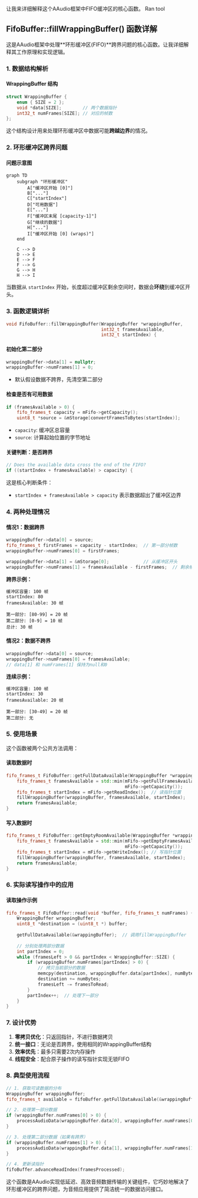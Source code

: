 让我来详细解释这个AAudio框架中FIFO缓冲区的核心函数。
Ran tool

## FifoBuffer::fillWrappingBuffer() 函数详解

这是AAudio框架中处理**环形缓冲区(FIFO)**跨界问题的核心函数。让我详细解释其工作原理和实现逻辑。

### 1. 数据结构解析

#### **WrappingBuffer 结构**
```cpp
struct WrappingBuffer {
    enum { SIZE = 2 };
    void *data[SIZE];        // 两个数据指针
    int32_t numFrames[SIZE]; // 对应的帧数
};
```

这个结构设计用来处理环形缓冲区中数据可能**跨越边界**的情况。

### 2. 环形缓冲区跨界问题

#### **问题示意图**

```mermaid
graph TD
    subgraph "环形缓冲区"
        A["缓冲区开始 [0]"] 
        B["..."]
        C["startIndex"]
        D["可用数据"]
        E["..."]
        F["缓冲区末尾 [capacity-1]"]
        G["继续的数据"]
        H["..."]
        I["缓冲区开始 [0] (wraps)"]
    end
    
    C --> D
    D --> E
    E --> F
    F --> G
    G --> H
    H --> I
```

当数据从 `startIndex` 开始，长度超过缓冲区剩余空间时，数据会**环绕**到缓冲区开头。

### 3. 函数逻辑详析

```cpp
void FifoBuffer::fillWrappingBuffer(WrappingBuffer *wrappingBuffer,
                                    int32_t framesAvailable,
                                    int32_t startIndex) {
```

#### **初始化第二部分**
```cpp
wrappingBuffer->data[1] = nullptr;
wrappingBuffer->numFrames[1] = 0;
```
- 默认假设数据不跨界，先清空第二部分

#### **检查是否有可用数据**
```cpp
if (framesAvailable > 0) {
    fifo_frames_t capacity = mFifo->getCapacity();
    uint8_t *source = &mStorage[convertFramesToBytes(startIndex)];
```
- `capacity`: 缓冲区总容量
- `source`: 计算起始位置的字节地址

#### **关键判断：是否跨界**
```cpp
// Does the available data cross the end of the FIFO?
if ((startIndex + framesAvailable) > capacity) {
```

这是核心判断条件：
- `startIndex + framesAvailable > capacity` 表示数据超出了缓冲区边界

### 4. 两种处理情况

#### **情况1：数据跨界** 
```cpp
wrappingBuffer->data[0] = source;
fifo_frames_t firstFrames = capacity - startIndex;  // 第一部分帧数
wrappingBuffer->numFrames[0] = firstFrames;

wrappingBuffer->data[1] = &mStorage[0];             // 从缓冲区开头
wrappingBuffer->numFrames[1] = framesAvailable - firstFrames;  // 剩余帧数
```

**跨界示例：**
```
缓冲区容量: 100 帧
startIndex: 80
framesAvailable: 30 帧

第一部分: [80-99] = 20 帧  
第二部分: [0-9] = 10 帧
总计: 30 帧
```

#### **情况2：数据不跨界**
```cpp
wrappingBuffer->data[0] = source;
wrappingBuffer->numFrames[0] = framesAvailable;
// data[1] 和 numFrames[1] 保持为null和0
```

**连续示例：**
```
缓冲区容量: 100 帧  
startIndex: 30
framesAvailable: 20 帧

第一部分: [30-49] = 20 帧
第二部分: 无
```

### 5. 使用场景

这个函数被两个公共方法调用：

#### **读取数据时**
```cpp
fifo_frames_t FifoBuffer::getFullDataAvailable(WrappingBuffer *wrappingBuffer) {
    fifo_frames_t framesAvailable = std::min(mFifo->getFullFramesAvailable(),
                                             mFifo->getCapacity());
    fifo_frames_t startIndex = mFifo->getReadIndex();  // 读指针位置
    fillWrappingBuffer(wrappingBuffer, framesAvailable, startIndex);
    return framesAvailable;
}
```

#### **写入数据时**
```cpp
fifo_frames_t FifoBuffer::getEmptyRoomAvailable(WrappingBuffer *wrappingBuffer) {
    fifo_frames_t framesAvailable = std::min(mFifo->getEmptyFramesAvailable(),
                                             mFifo->getCapacity());  
    fifo_frames_t startIndex = mFifo->getWriteIndex(); // 写指针位置
    fillWrappingBuffer(wrappingBuffer, framesAvailable, startIndex);
    return framesAvailable;
}
```

### 6. 实际读写操作中的应用

#### **读取操作示例**
```cpp
fifo_frames_t FifoBuffer::read(void *buffer, fifo_frames_t numFrames) {
    WrappingBuffer wrappingBuffer;
    uint8_t *destination = (uint8_t *) buffer;
    
    getFullDataAvailable(&wrappingBuffer);  // 调用fillWrappingBuffer
    
    // 分别处理两部分数据
    int partIndex = 0;
    while (framesLeft > 0 && partIndex < WrappingBuffer::SIZE) {
        if (wrappingBuffer.numFrames[partIndex] > 0) {
            // 拷贝当前部分的数据
            memcpy(destination, wrappingBuffer.data[partIndex], numBytes);
            destination += numBytes;
            framesLeft -= framesToRead;
        }
        partIndex++;  // 处理下一部分
    }
}
```

### 7. 设计优势

1. **零拷贝优化**：只返回指针，不进行数据拷贝
2. **统一接口**：无论是否跨界，使用相同的WrappingBuffer结构  
3. **效率优先**：最多只需要2次内存操作
4. **线程安全**：配合原子操作的读写指针实现无锁FIFO

### 8. 典型使用流程

```cpp
// 1. 获取可读数据的分布
WrappingBuffer wrappingBuffer;
fifo_frames_t available = fifoBuffer.getFullDataAvailable(&wrappingBuffer);

// 2. 处理第一部分数据
if (wrappingBuffer.numFrames[0] > 0) {
    processAudioData(wrappingBuffer.data[0], wrappingBuffer.numFrames[0]);
}

// 3. 处理第二部分数据（如果有跨界）
if (wrappingBuffer.numFrames[1] > 0) {
    processAudioData(wrappingBuffer.data[1], wrappingBuffer.numFrames[1]);
}

// 4. 更新读指针
fifoBuffer.advanceReadIndex(framesProcessed);
```

这个函数是AAudio实现低延迟、高效音频数据传输的关键组件，它巧妙地解决了环形缓冲区的跨界问题，为音频应用提供了简洁统一的数据访问接口。